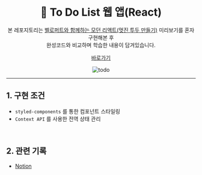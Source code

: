 <div align="center">
<h1>📑 To Do List 웹 앱(React)</h1>

본 레포지토리는 [벨로퍼트와 함께하는 모던 리액트(멋진 투두 만들기)](https://react.vlpt.us/mashup-todolist/) 미리보기를 혼자 구현해본 후   
완성코드와 비교하며 학습한 내용이 담겨있습니다. 

[바로가기](https://toy-todolist.netlify.app/)

![todo](https://user-images.githubusercontent.com/65934208/232988400-e68ba6ff-76e5-40b5-a228-201fea458e7a.gif)


</div>

---

## 1. 구현 조건
*  `styled-components` 를 통한 컴포넌트 스타일링
* `Context API` 를 사용한 전역 상태 관리

<br>

## 2. 관련 기록
* [Notion](https://developer-jin.notion.site/To-DoList-911109d8cda94c0cbf323c0921338d7b)


